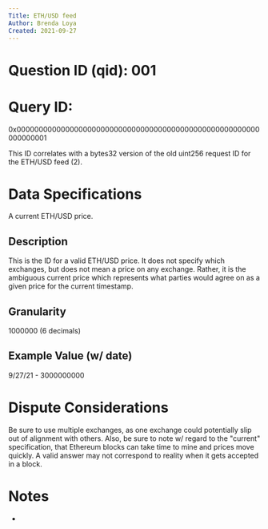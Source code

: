 ```yaml
---
Title: ETH/USD feed
Author: Brenda Loya
Created: 2021-09-27
---
```

# Question ID (qid): 001

# Query ID: 

0x0000000000000000000000000000000000000000000000000000000000000001

This ID correlates with a bytes32 version of the old uint256 request ID for the ETH/USD feed (2).


# Data Specifications

A current ETH/USD price.


## Description

This is the ID for a valid ETH/USD price.  It does not specify which exchanges, but does not mean a price on any exchange.  Rather, it is the ambiguous current price which represents what parties would agree on as a given price for the current timestamp. 


## Granularity

1000000 (6 decimals)

## Example Value (w/ date)

9/27/21 - 3000000000


# Dispute Considerations

Be sure to use multiple exchanges, as one exchange could potentially slip out of alignment with others.  Also, be sure to note w/ regard to the "current" specification, that Ethereum blocks can take time to mine and prices move quickly.  A valid answer may not correspond to reality when it gets accepted in a block. 

# Notes

-

